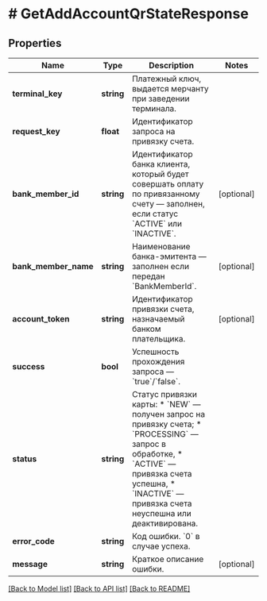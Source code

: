 # # GetAddAccountQrStateResponse

## Properties

Name | Type | Description | Notes
------------ | ------------- | ------------- | -------------
**terminal_key** | **string** | Платежный ключ, выдается мерчанту при заведении терминала. |
**request_key** | **float** | Идентификатор запроса на привязку счета. |
**bank_member_id** | **string** | Идентификатор банка клиента, который будет совершать оплату по привязанному счету — заполнен, если статус &#x60;ACTIVE&#x60; или &#x60;INACTIVE&#x60;. | [optional]
**bank_member_name** | **string** | Наименование банка-эмитента — заполнен если передан &#x60;BankMemberId&#x60;. | [optional]
**account_token** | **string** | Идентификатор привязки счета, назначаемый банком плательщика. | [optional]
**success** | **bool** | Успешность прохождения запроса — &#x60;true&#x60;/&#x60;false&#x60;. |
**status** | **string** | Статус привязки карты: * &#x60;NEW&#x60; — получен запрос на привязку счета; * &#x60;PROCESSING&#x60; — запрос в обработке, * &#x60;ACTIVE&#x60; — привязка счета успешна, * &#x60;INACTIVE&#x60; — привязка счета неуспешна или деактивирована. |
**error_code** | **string** | Код ошибки. &#x60;0&#x60; в случае успеха. |
**message** | **string** | Краткое описание ошибки. | [optional]

[[Back to Model list]](../../README.md#models) [[Back to API list]](../../README.md#endpoints) [[Back to README]](../../README.md)
